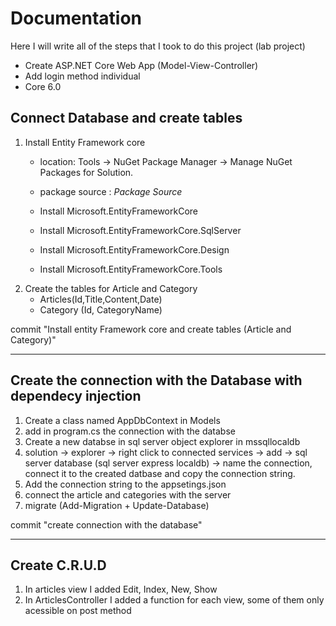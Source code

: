 # Documentation

Here I will write all of the steps that I took to do this project (lab project)

- Create ASP.NET Core Web App (Model-View-Controller)
- Add login method individual
- Core 6.0

## Connect Database and create tables

1. Install Entity Framework core
    - location: Tools -> NuGet Package Manager -> Manage NuGet Packages for Solution. 
    - package source : *Package Source*

    - Install Microsoft.EntityFrameworkCore
    - Install Microsoft.EntityFrameworkCore.SqlServer
    - Install Microsoft.EntityFrameworkCore.Design
    - Install Microsoft.EntityFrameworkCore.Tools
2. Create the tables for Article and Category
    - Articles(Id,Title,Content,Date)
    - Category (Id, CategoryName)

commit "Install entity Framework core and create tables (Article and Category)"

-----
## Create the connection with the Database with dependecy injection
1. Create a class named AppDbContext in Models
2. add in program.cs the connection with the databse 
3. Create a new databse in sql server object explorer in mssqllocaldb
4. solution -> explorer -> right click to connected services -> add -> sql server database (sql server express localdb) -> name the connection, connect it to the created datbase and copy the connection string.
5. Add the connection string to the appsetings.json
6. connect the article and categories with the server
7. migrate (Add-Migration + Update-Database)

commit "create connection with the database"

----
## Create C.R.U.D
1. In articles view I added Edit, Index, New, Show
2. In ArticlesController I added a function for each view, some of them only acessible on post method
